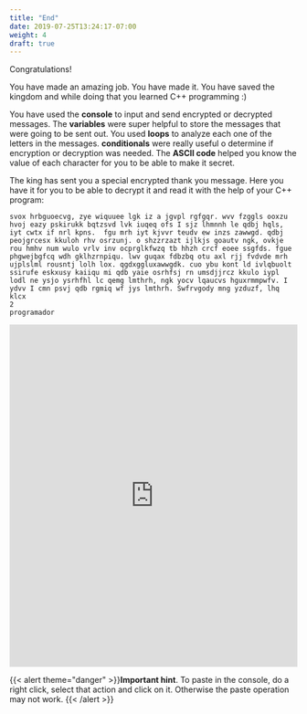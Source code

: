 ```yaml
---
title: "End"
date: 2019-07-25T13:24:17-07:00
weight: 4
draft: true
---
```


Congratulations!

You have made an amazing job.  You have made it.  You have saved the kingdom and while doing that you learned C++ programming :)

You have used the **console** to input and send encrypted or decrypted messages.
The **variables** were super helpful to store the messages that were going to be sent out.
You used **loops** to analyze each one of the letters in the messages.
**conditionals** were really useful o determine if encryption or decryption was needed.
The **ASCII code** helped you know the value of each character for you to be able to make it secret. 

The king has sent you a special encrypted thank you message.  Here you have it for you to be able to decrypt it and read it with the help of your C++ program:
```
svox hrbguoecvg, zye wiquuee lgk iz a jgvpl rgfgqr. wvv fzggls ooxzu hvoj eazy pskirukk bqtzsvd lvk iuqeq ofs I sjz lhmnnh le qdbj hqls, iyt cwtx if nrl kpns.  fgu mrh iyt kjvvr teudv ew inzs zawwgd. qdbj peojgrcesx kkuloh rhv osrzunj. o shzzrzazt ijlkjs goautv ngk, ovkje rou hmhv num wulo vrlv inv ocprglkfwzq tb hhzh crcf eoee ssgfds. fgue phgwejbgfcq wdh gklhzrnpiqu. lwv guqax fdbzbq otu axl rjj fvdvde mrh ujplslml rousntj lolh lox. qgdxggluxawwgdk. cuo ybu kont ld ivlqbuolt ssirufe eskxusy kaiiqu mi qdb yaie osrhfsj rn umsdjjrcz kkulo iypl lodl ne ysjo ysrhfhl lc qemg lmthrh, ngk yocv lqaucvs hguxrmmpwfv. I ydvv I cmn psvj qdb rgmiq wf jys lmthrh. Swfrvgody mng yzduzf, lhq klcx
2
programador
```


<iframe height="600px" width="100%" src="https://replit.com/@nuevofoundation/actividad-8?lite=true#main.cpp" scrolling="no" frameborder="no" allowtransparency="true" allowfullscreen="true" sandbox="allow-forms allow-pointer-lock allow-popups allow-same-origin allow-scripts allow-modals"></iframe>

{{< alert theme="danger" >}}**Important hint**. To paste in the console, do a right click, select that action and click on it. Otherwise the paste operation may not work. {{< /alert >}}

